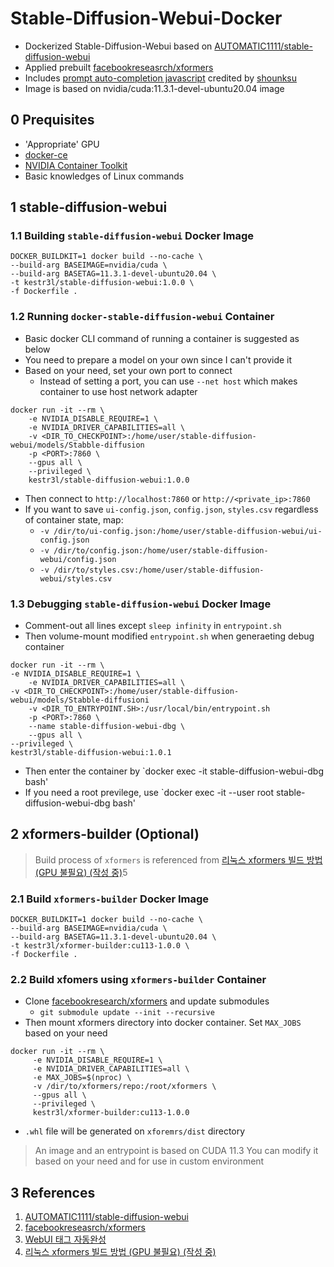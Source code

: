 # Stable-Diffusion-Webui-Docker
- Dockerized Stable-Diffusion-Webui based on [AUTOMATIC1111/stable-diffusion-webui](https://github.com/AUTOMATIC1111/stable-diffusion-webui)
- Applied prebuilt [facebookreseasrch/xformers](https://github.com/facebookresearch/xformers)
- Includes [prompt auto-completion javascript](https://greasyfork.org/ko/scripts/452929-webui-%ED%83%9C%EA%B7%B8-%EC%9E%90%EB%8F%99%EC%99%84%EC%84%B1) credited by [shounksu](https://greasyfork.org/ko/users/815641-shounksu)
- Image is based on nvidia/cuda:11.3.1-devel-ubuntu20.04 image

## 0 Prequisites

- 'Appropriate' GPU
- [docker-ce](https://docs.docker.com/engine/install/ubuntu/#install-using-the-convenience-script)
- [NVIDIA Container Toolkit](https://docs.nvidia.com/datacenter/cloud-native/container-toolkit/install-guide.html)
- Basic knowledges of Linux commands

## 1 stable-diffusion-webui

### 1.1 Building `stable-diffusion-webui` Docker Image

```shell
DOCKER_BUILDKIT=1 docker build --no-cache \
--build-arg BASEIMAGE=nvidia/cuda \
--build-arg BASETAG=11.3.1-devel-ubuntu20.04 \
-t kestr3l/stable-diffusion-webui:1.0.0 \
-f Dockerfile .
```

### 1.2 Running `docker-stable-diffusion-webui` Container

- Basic docker CLI command of running a container is suggested as below
- You need to prepare a model on your own since I can't provide it
- Based on your need, set your own port to connect
  - Instead of setting a port, you can use `--net host` which makes container to use host network adapter

```shell
docker run -it --rm \
    -e NVIDIA_DISABLE_REQUIRE=1 \
    -e NVIDIA_DRIVER_CAPABILITIES=all \
    -v <DIR_TO_CHECKPOINT>:/home/user/stable-diffusion-webui/models/Stabble-diffusion
    -p <PORT>:7860 \
    --gpus all \
    --privileged \
    kestr3l/stable-diffusion-webui:1.0.0
```

- Then connect to `http://localhost:7860` or `http://<private_ip>:7860`
- If you want to save `ui-config.json`, `config.json`, `styles.csv` regardless of container state, map:
  - `-v /dir/to/ui-config.json:/home/user/stable-diffusion-webui/ui-config.json`
  - `-v /dir/to/config.json:/home/user/stable-diffusion-webui/config.json`
  - `-v /dir/to/styles.csv:/home/user/stable-diffusion-webui/styles.csv`

### 1.3 Debugging `stable-diffusion-webui` Docker Image

- Comment-out all lines except `sleep infinity` in `entrypoint.sh`
- Then volume-mount modified `entrypoint.sh` when generaeting debug container

```shell
docker run -it --rm \                                                                                              -e NVIDIA_DISABLE_REQUIRE=1 \
    -e NVIDIA_DRIVER_CAPABILITIES=all \                                                                            -v <DIR_TO_CHECKPOINT>:/home/user/stable-diffusion-webui/models/Stabble-diffusioni
    -v <DIR_TO_ENTRYPOINT.SH>:/usr/local/bin/entrypoint.sh
    -p <PORT>:7860 \
    --name stable-diffusion-webui-dbg \
    --gpus all \                                                                                                   --privileged \                                                                                                 kestr3l/stable-diffusion-webui:1.0.1
```

- Then enter the container by `docker exec -it stable-diffusion-webui-dbg bash'
- If you need a root previlege, use `docker exec -it --user root stable-diffusion-webui-dbg bash'

## 2 xformers-builder (Optional)

> Build process of `xformers` is referenced from [리눅스 xformers 빌드 방법 (GPU 불필요) (작성 중)](https://arca.live/b/aiart/6066407)5

### 2.1 Build `xformers-builder` Docker Image

```shell
DOCKER_BUILDKIT=1 docker build --no-cache \
--build-arg BASEIMAGE=nvidia/cuda \
--build-arg BASETAG=11.3.1-devel-ubuntu20.04 \
-t kestr3l/xformer-builder:cu113-1.0.0 \
-f Dockerfile .
```

### 2.2 Build xfomers using `xformers-builder` Container

- Clone [facebookresearch/xformers](https://github.com/facebookresearch/xformers) and update submodules
  - `git submodule update --init --recursive`
- Then mount xformers directory into docker container. Set `MAX_JOBS` based on your need

```
docker run -it --rm \
     -e NVIDIA_DISABLE_REQUIRE=1 \
     -e NVIDIA_DRIVER_CAPABILITIES=all \
     -e MAX_JOBS=$(nproc) \
     -v /dir/to/xformers/repo:/root/xformers \
     --gpus all \
     --privileged \
     kestr3l/xformer-builder:cu113-1.0.0
```

- `.whl` file will be generated on `xforemrs/dist` directory

> An image and an entrypoint is based on CUDA 11.3
> You can modify it based on your need and for use in custom environment

## 3 References

1. [AUTOMATIC1111/stable-diffusion-webui](https://github.com/AUTOMATIC1111/stable-diffusion-webui)
2. [facebookreseasrch/xformers](https://github.com/facebookresearch/xformers)
3. [WebUI 태그 자동완성](https://greasyfork.org/ko/scripts/452929-webui-%ED%83%9C%EA%B7%B8-%EC%9E%90%EB%8F%99%EC%99%84%EC%84%B1)
4. [리눅스 xformers 빌드 방법 (GPU 불필요) (작성 중)](https://arca.live/b/aiart/60664075) 
